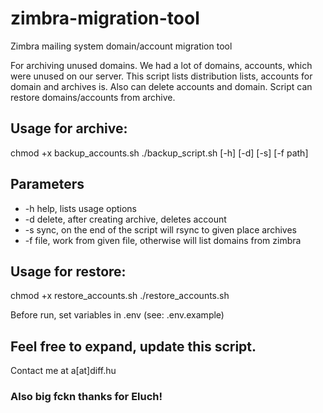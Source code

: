 # zimbra-migration-tool
Zimbra mailing system domain/account migration tool

For archiving unused domains. We had a lot of domains, accounts, which were unused on our server. This script lists distribution lists, accounts for domain and archives is. Also can delete accounts and domain.
Script can restore domains/accounts from archive.

## Usage for archive:
chmod +x backup_accounts.sh
./backup_script.sh [-h] [-d] [-s] [-f path]

## Parameters
- -h help, lists usage options
- -d delete, after creating archive, deletes account
- -s sync, on the end of the script will rsync to given place archives
- -f file, work from given file, otherwise will list domains from zimbra

## Usage for restore:
chmod +x restore_accounts.sh
./restore_accounts.sh

Before run, set variables in .env (see: .env.example)

## Feel free to expand, update this script.
Contact me at a[at]diff.hu

### Also big fckn thanks for Eluch!
